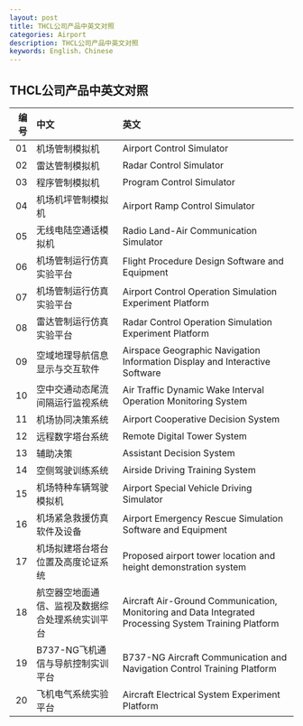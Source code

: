 ```yaml
---
layout: post
title: THCL公司产品中英文对照
categories: Airport
description: THCL公司产品中英文对照
keywords: English，Chinese
---
```


## THCL公司产品中英文对照


|  编号 |                     中文                        |                       英文                        |
|-----:|:-------------------------------------------------| :-------------------------------------------------|
|  01  | 机场管制模拟机                                    | Airport Control Simulator                         |
|  02  | 雷达管制模拟机                                    | Radar Control Simulator                           |
|  03  | 程序管制模拟机                                    | Program Control Simulator                         |
|  04  | 机场机坪管制模拟机                                 | Airport Ramp Control Simulator                   |
|  05  | 无线电陆空通话模拟机                               | Radio Land-Air Communication Simulator
|  06  | 机场管制运行仿真实验平台                          | Flight Procedure Design Software and Equipment     |
|  07  | 机场管制运行仿真实验平台                      | Airport Control Operation Simulation Experiment Platform|
|  08  | 雷达管制运行仿真实验平台                      | Radar Control Operation Simulation Experiment Platform  |
|  09  | 空域地理导航信息显示与交互软件     | Airspace Geographic Navigation Information Display and Interactive Software |
|  10  | 空中交通动态尾流间隔运行监视系统   | Air Traffic Dynamic Wake Interval Operation Monitoring System  |
|  11  | 机场协同决策系统                  | Airport Cooperative Decision System     |
|  12  | 远程数字塔台系统                  | Remote Digital Tower System                                  |
|  13  | 辅助决策                                        | Assistant Decision System                                   |
|  14  | 空侧驾驶训练系统                  | Airside Driving Training System                                   |
|  15  | 机场特种车辆驾驶模拟机             | Airport Special Vehicle Driving Simulator                                   |
|  16  | 机场紧急救援仿真软件及设备         | Airport Emergency Rescue Simulation Software and Equipment           |
|  17  | 机场拟建塔台塔台位置及高度论证系统  | Proposed airport tower location and height demonstration system     |
|  18  | 航空器空地面通信、监视及数据综合处理系统实训平台  | Aircraft Air-Ground Communication, Monitoring and Data Integrated Processing System Training Platform  |
|  19  | B737-NG飞机通信与导航控制实训平台  | B737-NG Aircraft Communication and Navigation Control Training Platform |
|  20  | 飞机电气系统实验平台             | Aircraft Electrical System Experiment Platform  |
